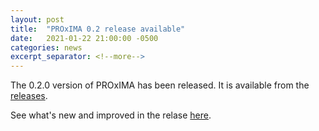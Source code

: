 ```yaml
---
layout: post
title:  "PROxIMA 0.2 release available"
date:   2021-01-22 21:00:00 -0500
categories: news
excerpt_separator: <!--more-->
---
```


The 0.2.0 version of PROxIMA has been released. It is available from the [releases](/releases).

See what's new and improved in the relase [here](https://github.com/proxima-tools/proxima/releases/tag/v0.2.0).